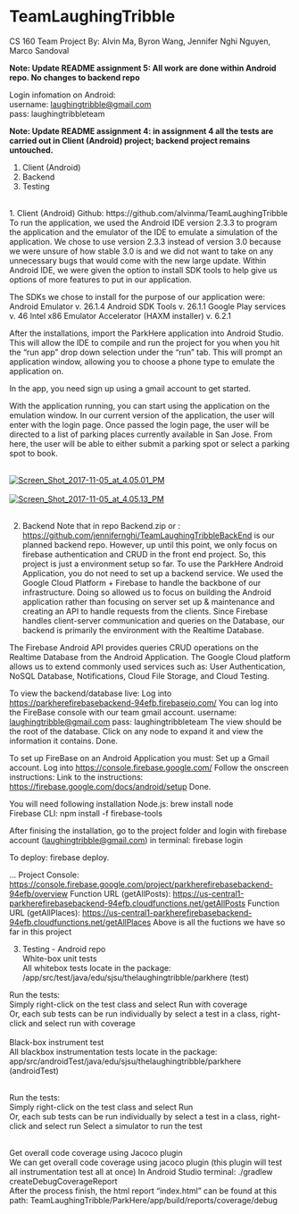 # TeamLaughingTribble
CS 160 Team Project
By: Alvin Ma, Byron Wang, Jennifer Nghi Nguyen, Marco Sandoval

<b>Note: Update README assignment 5: All work are done within Android repo. No changes to backend repo <br/></b>

Login infomation on Android:<br/>
username: laughingtribble@gmail.com<br/>
pass: laughingtribbleteam<br/>


<b>Note: Update README assignment 4: in assignment 4 all the tests are carried out in Client (Android) project; backend project remains untouched. <br/></b>

1. Client (Android) <br />
2. Backend <br />
3. Testing<br />


<br />
1. Client (Android)
	Github: https://github.com/alvinma/TeamLaughingTribble
To run the application, we used the Android IDE version 2.3.3 to program the application and the emulator of the IDE to emulate a simulation of the application. We chose to use version 2.3.3 instead of version 3.0 because we were unsure of how stable 3.0 is and we did not want to take on any unnecessary bugs that would come with the new large update. Within Android IDE, we were given the option to install SDK tools to help give us options of more features to put in our application. 

The SDKs we chose to install for the purpose of our application were:  
Android Emulator v. 26.1.4
Android SDK Tools v. 26.1.1
Google Play services v. 46
Intel x86 Emulator Accelerator (HAXM installer) v. 6.2.1

After the installations, import the ParkHere application into Android Studio. This will allow the IDE to compile and run the project for you when you hit the “run app” drop down selection under the “run” tab. This will prompt an application window, allowing you to choose a phone type to emulate the application on.

In the app, you need sign up using a gmail account to get started.

With the application running, you can start using the application on the emulation window. In our current version of the application, the user will enter with the login page. Once passed the login page, the user will be directed to a list of parking places currently available in San Jose. From here, the user will be able to either submit a parking spot or select a parking spot to book. 

<br/>
<a href="https://postimages.org/" target="_blank"><img src="https://s26.postimg.org/mnlsd9bo9/Screen_Shot_2017-11-05_at_4.05.01_PM.png" alt="Screen_Shot_2017-11-05_at_4.05.01_PM"/></a><br/><br/>
<a href="https://postimages.org/" target="_blank"><img src="https://s26.postimg.org/yo78dzj2x/Screen_Shot_2017-11-05_at_4.05.13_PM.png" alt="Screen_Shot_2017-11-05_at_4.05.13_PM"/></a><br/><br/>

2. Backend
Note that in repo Backend.zip or : https://github.com/jennifernghi/TeamLaughingTribbleBackEnd is our planned backend repo. However, up until this point, we only focus on firebase authentication and CRUD in the front end project. So, this project is just a environment setup so far.
To use the ParkHere Android Application, you do not need to set up a backend service. We used the Google Cloud Platform + Firebase to handle the backbone of our infrastructure. Doing so allowed us to focus on building the Android application rather than focusing on server set up & maintenance and creating an API to handle requests from the clients. Since Firebase handles client-server communication and queries on the Database, our backend is primarily the environment with the Realtime Database.

The Firebase Android API provides queries CRUD operations on the Realtime Database from the Android Application. The Google Cloud platform allows us to extend commonly used services such as: User Authentication, NoSQL Database, Notifications, Cloud File Storage, and Cloud Testing. 

To view the backend/database live:
Log into https://parkherefirebasebackend-94efb.firebaseio.com/
You can log into the FireBase console with our team gmail account.
username: laughingtribble@gmail.com
pass: laughingtribbleteam
The view should be the root of the database.
Click on any node to expand it and view the information it contains.
Done.

To set up FireBase on an Android Application you must:
Set up a Gmail account.
Log into https://console.firebase.google.com/
Follow the onscreen instructions:
Link to the instructions: https://firebase.google.com/docs/android/setup
Done.

You will need following installation
Node.js: brew install node <br/>
Firebase CLI: npm install -f firebase-tools <br/>

After finising the installation, go to the project folder and login with firebase account (laughingtribble@gmail.com)
in terminal: firebase login

To deploy: firebase deploy. 

...
Project Console: https://console.firebase.google.com/project/parkherefirebasebackend-94efb/overview
Function URL (getAllPosts): https://us-central1-parkherefirebasebackend-94efb.cloudfunctions.net/getAllPosts
Function URL (getAllPlaces): https://us-central1-parkherefirebasebackend-94efb.cloudfunctions.net/getAllPlaces
Above is all the fuctions we have so far in this project

3. Testing - Android repo <br />
White-box unit tests<br />
All whitebox tests locate in the package: /app/src/test/java/edu/sjsu/thelaughingtribble/parkhere (test)<br />

Run the tests: <br />
Simply right-click on the test class and select Run <testclass> with coverage<br />
Or, each sub tests can be run individually by select a test in a class, right-click and select run <test method> with coverage<br /><br />
Black-box instrument test<br />
All blackbox instrumentation tests locate in the package: app/src/androidTest/java/edu/sjsu/thelaughingtribble/parkhere (androidTest)<br /><br />

Run the tests: <br />
Simply right-click on the test class and select Run <testclass> <br />
Or, each sub tests can be run individually by select a test in a class, right-click and select run <test method> 
Select a simulator to run the test<br /><br />

Get overall code coverage using Jacoco plugin<br />
We can get overall code coverage using jacoco plugin (this plugin will test all instrumentation test all at once)
In Android Studio terminal:  ./gradlew createDebugCoverageReport<br />
After the process finish, the html report “index.html” can be found at this path: TeamLaughingTribble/ParkHere/app/build/reports/coverage/debug<br />


